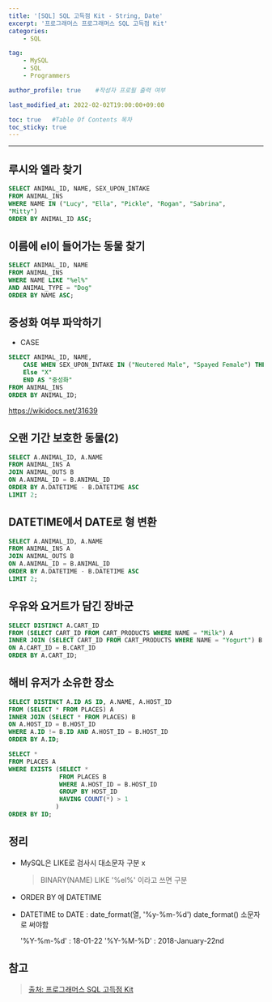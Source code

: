 ```yaml
---
title: '[SQL] SQL 고득점 Kit - String, Date'
excerpt: '프로그래머스 프로그래머스 SQL 고득점 Kit'
categories:
    - SQL

tag:
    - MySQL
    - SQL
    - Programmers

author_profile: true    #작성자 프로필 출력 여부

last_modified_at: 2022-02-02T19:00:00+09:00

toc: true   #Table Of Contents 목차 
toc_sticky: true
---
```


---

## 루시와 엘라 찾기

```sql
SELECT ANIMAL_ID, NAME, SEX_UPON_INTAKE
FROM ANIMAL_INS 
WHERE NAME IN ("Lucy", "Ella", "Pickle", "Rogan", "Sabrina", 
"Mitty")
ORDER BY ANIMAL_ID ASC;
```

## 이름에 el이 들어가는 동물 찾기

```sql
SELECT ANIMAL_ID, NAME 
FROM ANIMAL_INS
WHERE NAME LIKE "%el%"
AND ANIMAL_TYPE = "Dog"
ORDER BY NAME ASC;
```

## 중성화 여부 파악하기

- CASE 
  
```sql
SELECT ANIMAL_ID, NAME,
    CASE WHEN SEX_UPON_INTAKE IN ("Neutered Male", "Spayed Female") THEN "O"
    Else "X"
    END AS "중성화"
FROM ANIMAL_INS
ORDER BY ANIMAL_ID;
```

https://wikidocs.net/31639


## 오랜 기간 보호한 동물(2)

```sql
SELECT A.ANIMAL_ID, A.NAME
FROM ANIMAL_INS A
JOIN ANIMAL_OUTS B
ON A.ANIMAL_ID = B.ANIMAL_ID
ORDER BY A.DATETIME - B.DATETIME ASC
LIMIT 2;
```


## DATETIME에서 DATE로 형 변환

```sql
SELECT A.ANIMAL_ID, A.NAME
FROM ANIMAL_INS A
JOIN ANIMAL_OUTS B
ON A.ANIMAL_ID = B.ANIMAL_ID
ORDER BY A.DATETIME - B.DATETIME ASC
LIMIT 2;
```

## 우유와 요거트가 담긴 장바군

```sql
SELECT DISTINCT A.CART_ID
FROM (SELECT CART_ID FROM CART_PRODUCTS WHERE NAME = "Milk") A
INNER JOIN (SELECT CART_ID FROM CART_PRODUCTS WHERE NAME = "Yogurt") B
ON A.CART_ID = B.CART_ID
ORDER BY A.CART_ID;
```

## 해비 유저가 소유한 장소

```sql
SELECT DISTINCT A.ID AS ID, A.NAME, A.HOST_ID
FROM (SELECT * FROM PLACES) A
INNER JOIN (SELECT * FROM PLACES) B
ON A.HOST_ID = B.HOST_ID
WHERE A.ID != B.ID AND A.HOST_ID = B.HOST_ID
ORDER BY A.ID;
```

```sql
SELECT *
FROM PLACES A
WHERE EXISTS (SELECT * 
              FROM PLACES B
              WHERE A.HOST_ID = B.HOST_ID
              GROUP BY HOST_ID
              HAVING COUNT(*) > 1
             )
ORDER BY ID;
```


## 정리
- MySQL은 LIKE로 검사시 대소문자 구분 x
  > BINARY(NAME) LIKE '%el%' 이라고 쓰면 구분 

- ORDER BY 에 DATETIME 

- DATETIME to DATE : date_format(열, '%y-%m-%d') 
  date_format() 소문자로 써야함 

  '%Y-%m-%d' : 18-01-22
  '%Y-%M-%D' : 2018-January-22nd

## 참고

> [출처: 프로그래머스 SQL 고득점 Kit](https://programmers.co.kr/learn/challenges?tab=sql_practice_kit)